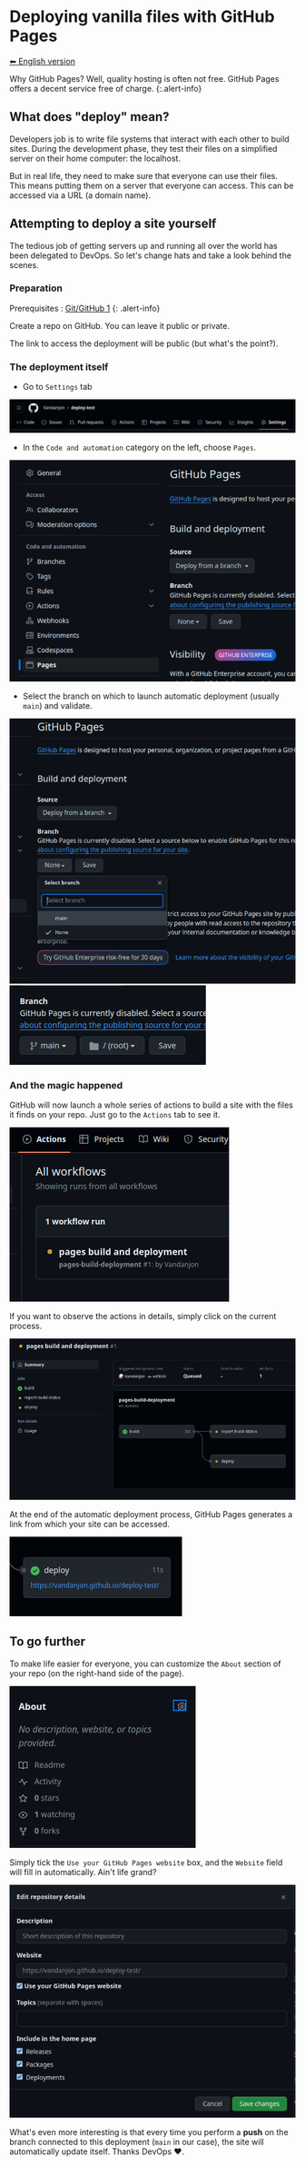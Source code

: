 # Deploying vanilla files with GitHub Pages

[⬅ English version](./)

Why GitHub Pages? Well, quality hosting is often not free. GitHub Pages offers a decent service free of charge.
{:.alert-info}

## What does "deploy" mean?

Developers job is to write file systems that interact with each other to build sites.
During the development phase, they test their files on a simplified server on their home computer: the localhost.

But in real life, they need to make sure that everyone can use their files. This means putting them on a server that everyone can access. This can be accessed via a URL (a domain name).

## Attempting to deploy a site yourself

The tedious job of getting servers up and running all over the world has been delegated to DevOps. So let's change hats and take a look behind the scenes.

### Preparation

Prerequisites : [Git/GitHub 1](https://odyssey.wildcodeschool.com/quests/2133)
{: .alert-info}

Create a repo on GitHub. You can leave it public or private.

The link to access the deployment will be public (but what's the point?).

### The deployment itself

- Go to `Settings` tab

![](./images/gh_settings.png)

- In the `Code and automation` category on the left, choose `Pages`.

![](./images/gh_pages_01.png)

- Select the branch on which to launch automatic deployment (usually `main`) and validate.

![](./images/gh_pages_02.png)
![](./images/gh_pages_03.png)

### And the magic happened

GitHub will now launch a whole series of actions to build a site with the files it finds on your repo. Just go to the `Actions` tab to see it.

![](./images/gh_actions_01.png)

If you want to observe the actions in details, simply click on the current process.

![](./images/gh_actions_02.png)

At the end of the automatic deployment process, GitHub Pages generates a link from which your site can be accessed.

![](./images/gh_actions_03.png)

## To go further

To make life easier for everyone, you can customize the `About` section of your repo (on the right-hand side of the page).

![](./images/gh_code_01.png)

Simply tick the `Use your GitHub Pages website` box, and the `Website` field will fill in automatically. Ain't life grand?

![](./images/gh_code_02.png)

What's even more interesting is that every time you perform a **push** on the branch connected to this deployment (`main` in our case), the site will automatically update itself. Thanks DevOps ❤️.
